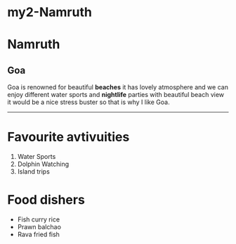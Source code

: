 # my2-Namruth
# Namruth
## Goa
Goa is renowned for beautiful **beaches** it has lovely atmosphere and we can enjoy different water sports and **nightlife** parties with beautiful beach view it would be a nice stress buster so that is why I like Goa.

---


# Favourite avtivuities
1. Water Sports
2. Dolphin Watching
3. Island trips

# Food dishers
* Fish curry rice
* Prawn balchao
* Rava fried fish

